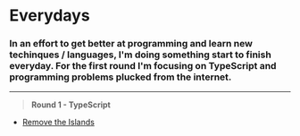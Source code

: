 # Everydays

### In an effort to get better at programming and learn new techinques / languages, I'm doing something start to finish everyday. For the first round I'm focusing on TypeScript and programming problems plucked from the internet.

-----

>**Round 1 - TypeScript**

* [Remove the Islands](./25-11-2021_remove-islands/README.md)

